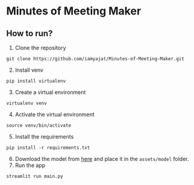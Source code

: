 # Minutes of Meeting Maker

## How to run?

1. Clone the repository
```
git clone https://github.com/iamyajat/Minutes-of-Meeting-Maker.git
```
2. Install venv
```
pip install virtualenv
```
3. Create a virtual environment
```
virtualenv venv
```
4. Activate the virtual environment
```
source venv/bin/activate
```
5. Install the requirements
```
pip install -r requirements.txt
```
6. Download the model from [here](https://www.kaggle.com/code/iamyajat/meeting-transcript-summarization/data) and place it in the `assets/model` folder.
7. Run the app
```
streamlit run main.py
```

